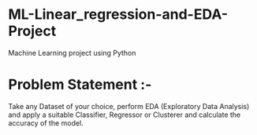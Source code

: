 # ML-Linear_regression-and-EDA-Project
Machine Learning project using Python
<br>
# Problem Statement :-<br>
Take any Dataset of your choice, perform EDA (Exploratory Data Analysis) and apply a
suitable Classifier, Regressor or Clusterer and calculate the accuracy of the model.
